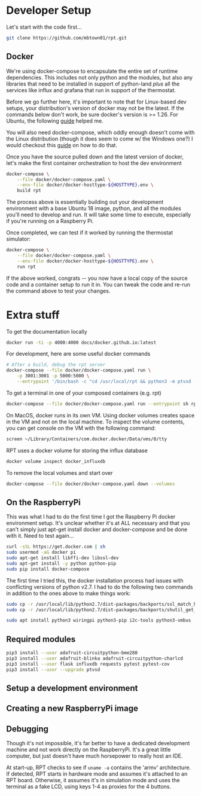 # Developer Setup

Let's start with the code first...

```bash
git clone https://github.com/mbtown01/rpt.git
```

## Docker

We're using docker-compose to encapsulate the entire set of runtime
dependencies.  This includes not only python and the modules, but also any
libraries that need to be installed in support of python-land *plus* all
the services like influx and grafana that run in support of the thermostat.

Before we go further here, it's important to note that for Linux-based dev
setups, your distribution's version of docker may not be the latest.  If the
commands below don't work, be sure docker's version is >= 1.26.  For Ubuntu,
the following [guide](https://www.digitalocean.com/community/tutorials/how-to-install-and-use-docker-on-ubuntu-18-04) helped me.

You will also need docker-compose, which oddly enough doesn't come with the
Linux distribution (though it does seem to come w/ the Windows one?)  I would
checkout this [guide](https://docs.docker.com/compose/install/) on how to do
that.

Once you have the source pulled down and the latest version of docker, let's
make the first container orchestration to host the dev environment

```bash
docker-compose \
    --file docker/docker-compose.yaml \
    --env-file docker/docker-hosttype-${HOSTTYPE}.env \
    build rpt
```

The process above is essentially building out your development environment
with a base Ubuntu 18 image, python, and all the modules you'll need to
develop and run.  It will take some time to execute, especially if you're
running on a Raspberry Pi.

Once completed, we can test if it worked by running the thermostat simulator:

```bash
docker-compose \
    --file docker/docker-compose.yaml \
    --env-file docker/docker-hosttype-${HOSTTYPE}.env \
    run rpt
```

If the above worked, congrats -- you now have a local copy of the source code
and a container setup to run it in.  You can tweak the code and re-run the
command above to test your changes.

# Extra stuff

To get the documentation locally

```bash
docker run -ti -p 4000:4000 docs/docker.github.io:latest
```

For development, here are some useful docker commands

```bash
# After a build, debug the rpt server
docker-compose --file docker/docker-compose.yaml run \
    -p 3001:3001 -p 5000:5000 \
    --entrypoint '/bin/bash -c "cd /usr/local/rpt && python3 -m ptvsd --host 0.0.0.0 --port 3001 --wait -m src"' rpt

```

To get a terminal in one of your composed containers (e.g. rpt)

```bash
docker-compose --file docker/docker-compose.yaml run --entrypoint sh rpt
```

On MacOS, docker runs in its own VM.  Using docker volumes creates space in
the VM and not on the local machine.  To inspect the volume contents, you
can get console on the VM with the following command:

```bash
screen ~/Library/Containers/com.docker.docker/Data/vms/0/tty
```

RPT uses a docker volume for storing the influx database

```bash
docker volume inspect docker_influxdb
```

To remove the local volumes and start over

```bash
docker-compose --file docker/docker-compose.yaml down --volumes
```

## On the RaspberryPi

This was what I had to do the first time I got the Raspberry Pi docker
environment setup.  It's unclear whether it's at ALL necessary and that you
can't simply just apt-get install docker and docker-compose and be done with it.
Need to test again...

```bash
curl -sSL https://get.docker.com | sh
sudo usermod -aG docker pi
sudo apt-get install libffi-dev libssl-dev
sudo apt-get install -y python python-pip
sudo pip install docker-compose
```

The first time I tried this, the docker installation process had issues with
conflicting versions of python v2.7.  I had to do the following two commands
in addition to the ones above to make things work:

```bash
sudo cp -r /usr/local/lib/python2.7/dist-packages/backports/ssl_match_hostname /usr/lib/python2.7/dist-packages/backports/
sudo cp -r /usr/local/lib/python2.7/dist-packages/backports/shutil_get_terminal_size /usr/lib/python2.7/dist-packages/backports/

```

```bash
sudo apt install python3 wiringpi python3-pip i2c-tools python3-smbus
```

## Required modules

```bash
pip3 install --user adafruit-circuitpython-bme280
pip3 install --user adafruit-blinka adafruit-circuitpython-charlcd
pip3 install --user flask influxdb requests pytest pytest-cov
pip3 install --user --upgrade ptvsd
```

## Setup a development environment

## Creating a new RaspberryPi image

## Debugging

Though it's not impossible, it's far better to have a dedicated development
machine and not work directly on the RaspberryPi.  It's a great little computer,
but just doesn't have much horsepower to really host an IDE.

At start-up, RPT checks to see if `uname -a` contains the 'armv' architecture.
If detected, RPT starts in hardware mode and assumes it's attached to an RPT
board.  Otherwise, it assumes it's in simulation mode and uses the terminal as a
fake LCD, using keys 1-4 as proxies for the 4 buttons.
